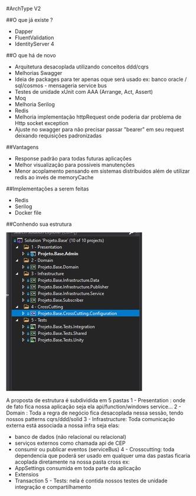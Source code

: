 
#ArchType V2

##O que já existe ?
 - Dapper
 - FluentValidation
 - IdentityServer 4

##O que há de novo

 - Arquitetura desacoplada utilizando conceitos ddd/cqrs 
 - Melhorias Swagger
 - Ideia de packages para ter apenas oque será usado ex: banco oracle / sql/cosmos - mensageria service bus
 - Testes de unidade xUnit com AAA (Arrange, Act, Assert)<br>
 - Moq
 - Melhoria Serilog
 - Redis
 - Melhoria implementação httpRequest onde poderia dar problema de Http socket exception
 - Ajuste no swagger para não precisar passar "bearer" em seu request deixando requisições padronizadas
 
 ##Vantagens
 
 - Response padrão para todas futuras aplicações
 - Melhor visualização para possiveis manutenções
 - Menor acoplamento pensando em sistemas distribuidos além de utilizar redis ao invés de memoryCache
 
 ##Implementações a serem feitas
 
 - Redis
 - Serilog
 - Docker file
 
 
##Conhendo sua estrutura

![alt text](EstruturaGeral.png)

A proposta de estrutura é subdividida em 5 pastas
1 - Presentation : onde de fato fica nossa aplicação seja ela api/function/windows service...
2 - Domain : Toda a regra de negócio fica desacoplada nessa sessão, tendo nossos patterns cqrs/ddd/solid
3 - Infrastructure: Toda comunicação externa  está associada a nossa infra seja elas:
 - banco de dados (não relacional ou relacional)
 - serviços externos como chamada api de CEP
 - consumir ou publicar eventos (serviceBus)
4 - Crosscutting: toda dependencia que poderá ser  usado em qualquer uma das pastas ficaria acoplada diretamente na nossa pasta cross 
ex:
 - AppSettings consumida em toda parte da aplicação
 - Extensios
 - Transaction
 5 - Tests: nela é contida nossos testes de unidade integração e compartilhamento